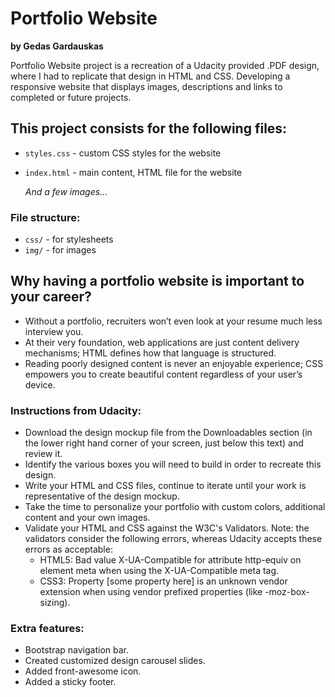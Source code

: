 # Portfolio Website

**by Gedas Gardauskas**

Portfolio Website project is a recreation of a Udacity provided .PDF design, where I had to replicate that design in HTML and CSS. Developing a responsive website that displays images, descriptions and links to completed or future projects.

## This project consists for the following files:

- `styles.css` - custom CSS styles for the website
- `index.html` - main content, HTML file for the website

  *And a few images...*

### File structure:

- `css/` - for stylesheets
- `img/` - for images

## Why having a portfolio website is important to your career?

- Without a portfolio, recruiters won’t even look at your resume much less interview you.
- At their very foundation, web applications are just content delivery mechanisms; HTML defines how that language is structured.
- Reading poorly designed content is never an enjoyable experience; CSS empowers you to create beautiful content regardless of your user’s device.

### Instructions from Udacity:

- Download the design mockup file from the Downloadables section (in the lower right hand corner of your screen, just below this text) and review it.
- Identify the various boxes you will need to build in order to recreate this design.
- Write your HTML and CSS files, continue to iterate until your work is representative of the design mockup.
- Take the time to personalize your portfolio with custom colors, additional content and your own images.
- Validate your HTML and CSS against the W3C's Validators. Note: the validators consider the following errors, whereas Udacity accepts these errors as acceptable:
  - HTML5: Bad value X-UA-Compatible for attribute http-equiv on element meta when using the X-UA-Compatible meta tag.
  - CSS3: Property [some property here] is an unknown vendor extension when using vendor prefixed properties (like -moz-box-sizing).

### Extra features:

- Bootstrap navigation bar.
- Created customized design carousel slides.
- Added front-awesome icon.
- Added a sticky footer.
